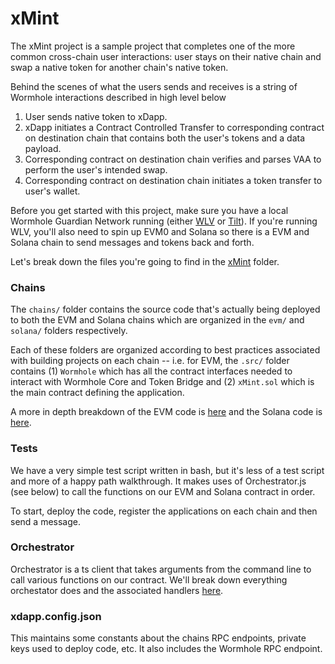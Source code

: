 # xMint

The xMint project is a sample project that completes one of the more common cross-chain user interactions: user stays on their native chain and swap a native token for another chain's native token.

Behind the scenes of what the users sends and receives is a string of Wormhole interactions described in high level below

1. User sends native token to xDapp.
2. xDapp initiates a Contract Controlled Transfer to corresponding contract on destination chain that contains both the user's tokens and a data payload.
3. Corresponding contract on destination chain verifies and parses VAA to perform the user's intended swap.
4. Corresponding contract on destination chain initiates a token transfer to user's wallet.

Before you get started with this project, make sure you have a local Wormhole Guardian Network running (either [WLV](../../development/wormhole-local-validator.md) or [Tilt](../../development/tilt/overview.md)). If you're running WLV, you'll also need to spin up EVM0 and Solana so there is a EVM and Solana chain to send messages and tokens back and forth.

Let's break down the files you're going to find in the [xMint](https://github.com/wormhole-foundation/xdapp-book/tree/main/projects/xmint) folder.


### Chains

The `chains/` folder contains the source code that's actually being deployed to both the EVM and Solana chains which are organized in the `evm/` and `solana/` folders respectively.

Each of these folders are organized according to best practices associated with building projects on each chain -- i.e. for EVM, the `.src/` folder contains (1) `Wormhole` which has all the contract interfaces needed to interact with Wormhole Core and Token Bridge and (2) `xMint.sol` which is the main contract defining the application.

A more in depth breakdown of the EVM code is [here](./xMintEVM.md) and the Solana code is [here](./xMintSolana.md).

### Tests

We have a very simple test script written in bash, but it's less of a test script and more of a happy path walkthrough. It makes uses of Orchestrator.js (see below) to call the functions on our EVM and Solana contract in order.

To start, deploy the code, register the applications on each chain and then send a message.

### Orchestrator

Orchestrator is a ts client that takes arguments from the command line to call various functions on our contract. We'll break down everything orchestator does and the associated handlers [here](./client.md).

### xdapp.config.json

This maintains some constants about the chains RPC endpoints, private keys used to deploy code, etc. It also includes the Wormhole RPC endpoint.